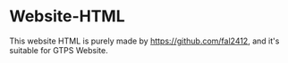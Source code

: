 # Website-HTML
This website HTML is purely made by https://github.com/fal2412, and it's suitable for GTPS Website.
